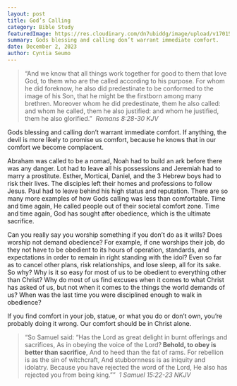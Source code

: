 ```yaml
---
layout: post
title: God’s Calling
category: Bible Study
featuredImage: https://res.cloudinary.com/dn7ubiddg/image/upload/v1701567929/blog/IMG_6525.jpg
summary: Gods blessing and calling don’t warrant immediate comfort.
date: December 2, 2023
author: Cyntia Seumo
---
```

<blockquote>
“And we know that all things work together for good to them that love God, to them who are the called according to his purpose. For whom he did foreknow, he also did predestinate to be conformed to the image of his Son, that he might be the firstborn among many brethren. Moreover whom he did predestinate, them he also called: and whom he called, them he also justified: and whom he justified, them he also glorified.” ‭‭
<cite>Romans‬ ‭8‬:‭28‬-‭30‬ ‭KJV‬‬</cite></blockquote>

Gods blessing and calling don’t warrant immediate comfort. If anything, the devil is more likely to promise us comfort, because he knows that in our comfort we become complacent. 

Abraham was called to be a nomad, Noah had to build an ark before there was any danger. Lot had to leave all his possessions and Jeremiah had to marry a prostitute. Esther, Morticai, Daniel, and the 3 Hebrew boys had to risk their lives. The disciples left their homes and professions to follow Jesus. Paul had to leave behind his high status and reputation. There are so many more examples of how Gods calling was less than comfortable. Time and time again, He called people out of their societal comfort zone. Time and time again, God has sought after obedience, which is the ultimate sacrifice.

Can you really say you worship something if you don’t do as it wills? Does worship not demand obedience? For example, if one worships their job, do they not have to be obedient to its hours of operation, standards, and expectations in order to remain in right standing with the idol? Even so far as to cancel other plans, risk relationships, and lose sleep, all for its sake. \
So why? Why is it so easy for most of us to be obedient to everything other than Christ? Why do most of us find excuses when it comes to what Christ has asked of us, but not when it comes to the things the world demands of us? When was the last time you were disciplined enough to walk in obedience?

If you find comfort in your job, statue, or what you do or don’t own, you’re probably doing it wrong. Our comfort should be in Christ alone.

<blockquote>
“So Samuel said: “Has the Lord as great delight in burnt offerings and sacrifices, As in obeying the voice of the Lord?<strong> Behold, to obey is better than sacrifice</strong>, And to heed than the fat of rams. For rebellion is as the sin of witchcraft, And stubbornness is as iniquity and idolatry. Because you have rejected the word of the Lord, He also has rejected you from being king.”” ‭‭<cite> 1 Samuel‬ ‭15‬:‭22‬-‭23‬ ‭NKJV</cite></blockquote>